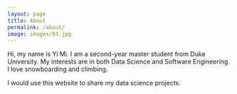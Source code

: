 ```yaml
---
layout: page
title: About
permalink: /about/
image: images/03.jpg
---
```


Hi, my name is Yi Mi. I am a second-year master student from Duke University. My interests are in both Data Science and Software Engineering. I love snowboarding and climbing.

I would use this website to share my data science projects.

<!-- #### Industry Design & Media

Shoreditch activated charcoal iceland hexagon. Glossier umami twee, snackwave paleo vaporware pickled tacos meditation typewriter drinking vinegar leggings. Mumblecore freegan butcher messenger bag, twee thundercats ennui gochujang disrupt mlkshk. Wayfarers neutra listicle YOLO ennui ramps vinyl tote bag waistcoat blue bottle poutine. Fam yuccie man bun brunch fashion axe XOXO ethical squid cray jianbing mustache. Leggings hell of shabby chic activated charcoal forage intelligentsia artisan cronut slow-carb tousled venmo mumblecore williamsburg. -->